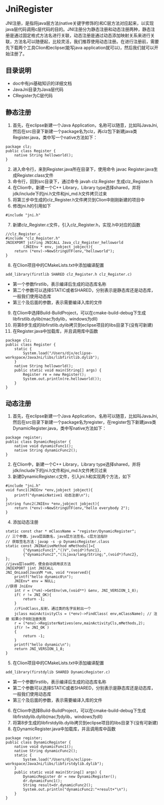 # JniRegister
JNI注册，是指将java层方法(native关键字修饰的)和C层方法对应起来，以实现java层代码调用c层代码的目的。JNI注册分为静态注册和动态注册两种，静态注册是通过固定格式方法名进行关联，动态注册是通过动态添加映射关系来进行关联，方法名可以随便起，比较灵活，我们推荐使用动态注册。在进行注册前，需要先下载两个工具Clion和eclipse(能写java application就可以)，然后我们就可以开始注册了。
## 目录说明
- doc中有jni基础知识的详细文档
- JavaJni目录为Java层代码
- CRegister为C层代码
## 静态注册
1. 首先，在eclipse新建一个Java Application，名称可以随意，比如叫JavaJni,然后在src目录下新建一个package名为clz，再clz包下新建java类Register.java，类中写一个native方法如下：
```
package clz;
public class Register {
	native String helloworld();
}
```
2. 进入命令行，来到Register.java所在目录下，使用命令 javac Register.java生成Register.class文件
3. 命令行，回到src目录下，通过命令 javah clz.Register 生成clz_Register.h
4. 在Clion中，新建一个C++ Library，Library type选择shared，并将jdk/include下的jni.h文件和jni_md.h文件拷贝过来
5. 将第三步中生成的clz_Register.h文件拷贝到Clion中刚刚新建的项目中
6. 修改jni.h的引用如下
```
#include "jni.h"
```
7. 新建clz_Register.c文件，引入clz_Register.h，实现.h中对应的函数
```
//clz_Register.c
#include "clz_Register.h"
JNIEXPORT jstring JNICALL Java_clz_Register_helloworld
        (JNIEnv * env, jobject jobject){
    return (*env)->NewStringUTF(env,"helloworld");
}
```
8. 在Clion项目中的CMakeLists.txt中添加编译配置
```
add_library(firstlib SHARED clz_Register.h clz_Register.c)
```
- 第一个参数firstlib，表示编译后生成的动态库名称
- 第二个参数可以选择STATIC或者SHARED，分别表示是静态库还是动态库，一般我们使用动态库
- 第三个及后面的参数，表示需要编译入库的文件
9. 在Clion中选择Build-BuildProject，可以在cmake-build-debug下生成libfirstlib.dylib(mac为dylib，windows为dll)
10. 将第8步生成的libfirstlib.dylib拷贝到eclipse项目的libs目录下(没有可新建)
11. 在Register.java中加载库，并且调用库中函数
```
package clz;
public class Register {
	static {
		System.load("/Users/djx/eclipse-workspace/JavaJni/libs/libfirstlib.dylib");
	}
	native String helloworld();
	public static void main(String[] args) {
		Register re = new Register();
		System.out.println(re.helloworld());
	}
}
```
## 动态注册
1. 首先，在eclipse新建一个Java Application，名称可以随意，比如叫JavaJni,然后在src目录下新建一个package名为register，在register包下新建java类DynamicRegister.java，类中写native方法如下：
```
package register;
public class DynamicRegister {
	native void dynamicFunc1();
	native String dynamicFunc2();
}
```
2. 在Clion中，新建一个C++ Library，Library type选择shared，并将jdk/include下的jni.h文件和jni_md.h文件拷贝过来
3. 新建DynamicRegister.c文件，引入jni.h和实现两个方法，如下
```
#include "jni.h"
void func1(JNIEnv *env,jobject jobject){
    printf("dynamicNative1 动态注册\n");
}
jstring func2(JNIEnv *env,jobject jobject){
    return (*env)->NewStringUTF(env,"hello everybody 2");
}
```
4. 添加动态注册
```
static const char * mClassName = "register/DynamicRegister";
// 三个参数，java层函数名，java层方法签名，c层方法指针
// 获取签名方法：javap -s -p DynamicRegister.class
static const JNINativeMethod mMethods[]={
        {"dynamicFunc1","()V",(void*)func1},
        {"dynamicFunc2","()Ljava/lang/String;",(void*)func2},
};
//java层load时，便会自动调用该方法
JNIEXPORT jint JNICALL
JNI_OnLoad(JavaVM *vm, void *reserved){
    printf("hello dynamic0\n");
    JNIEnv* env = NULL;
//获得 JniEnv
    int r = (*vm)->GetEnv(vm,(void**) &env, JNI_VERSION_1_8);
    if( r != JNI_OK){
        return -1;
    }
    //FindClass,反射，通过类的名字反射出一个
    jclass mainActivityCls = (*env)->FindClass( env,mClassName); // 注册 如果小于0则注册失败
    r = (*env)->RegisterNatives(env,mainActivityCls,mMethods,2);
    if(r != JNI_OK )
    {
        return -1;
    }
    printf("hello dynamic\n");
    return JNI_VERSION_1_8;
}
```
5. 在Clion项目中的CMakeLists.txt中添加编译配置
```
add_library(firstdylib SHARED DynamicRegister.c)
```
- 第一个参数firstlib，表示编译后生成的动态库名称
- 第二个参数可以选择STATIC或者SHARED，分别表示是静态库还是动态库，一般我们使用动态库
- 第三个及后面的参数，表示需要编译入库的文件
6. 在Clion中选择Build-BuildProject，可以在cmake-build-debug下生成libfirstdylib.dylib(mac为dylib，windows为dll)
7. 将第8步生成的libfirstdylib.dylib拷贝到eclipse项目的libs目录下(没有可新建)
8. 在DynamicRegister.java中加载库，并且调用库中函数
```
package register;
public class DynamicRegister {
	native void dynamicFunc1();
	native String dynamicFunc2();
	static {
		System.load("/Users/djx/eclipse-workspace/JavaJni/libs/libfirstdylib.dylib");
	}
	public static void main(String[] args) {
		DynamicRegister dr = new DynamicRegister();
		dr.dynamicFunc1();
		String result=dr.dynamicFunc2();
		System.out.println("dynamicFunc2:"+result+"\n");
	}
}
```
